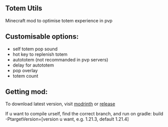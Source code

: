 Totem Utils
-
Minecraft mod to optimise totem experience in pvp

Customisable options:
-
- self totem pop sound
- hot key to replenish totem
- autototem (not recommanded in pvp servers)
- delay for autototem
- pop overlay
- totem count

Getting mod:
-
To download latest version, visit 
[modrinth](https://modrinth.com/mod/totemutils) or [release](https://github.com/CCPCT/Totem-Utils/releases)

If u want to compile urself, 
find the correct branch, and run on gradle:
build -PtargetVersion=[version u want, e.g. 1.21.3, default 1.21.4]
